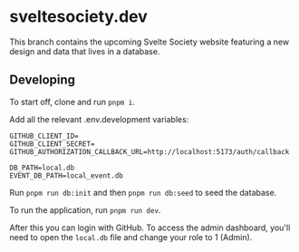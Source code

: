 # sveltesociety.dev

This branch contains the upcoming Svelte Society website featuring a new design and data that lives in a database.

## Developing

To start off, clone and run `pnpm i`.

Add all the relevant .env.development variables:

```
GITHUB_CLIENT_ID=
GITHUB_CLIENT_SECRET=
GITHUB_AUTHORIZATION_CALLBACK_URL=http://localhost:5173/auth/callback

DB_PATH=local.db
EVENT_DB_PATH=local_event.db
```

Run `pnpm run db:init` and then `pnpm run db:seed` to seed the database.

To run the application, run `pnpm run dev`.

After this you can login with GitHub. To access the admin dashboard, you'll need to open the `local.db` file and change your role to 1 (Admin).
